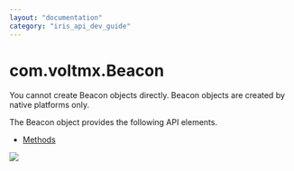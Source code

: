 ```yaml
---
layout: "documentation"
category: "iris_api_dev_guide"
---
```

                            

com.voltmx.Beacon
===============

You cannot create Beacon objects directly. Beacon objects are created by native platforms only.

The Beacon object provides the following API elements.

*   [Methods](beaconmethods.html)

![](resources/prettify/onload.png)
